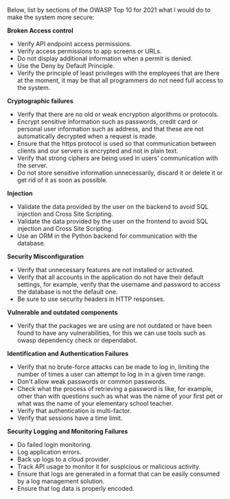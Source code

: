 Below, list by sections of the OWASP Top 10 for 2021 what I would do to make the system more secure:

**Broken Access control**
-	Verify API endpoint access permissions.
-	Verify access permissions to app screens or URLs.
-	Do not display additional information when a permit is denied.
-	Use the Deny by Default Principle.
-	Verify the principle of least privileges with the employees that are there at the moment, it may be that all programmers do not need full access to the system.
     
**Cryptographic failures**
-	Verify that there are no old or weak encryption algorithms or protocols.
-	Encrypt sensitive information such as passwords, credit card or personal user information such as address, and that these are not automatically decrypted when a request is made.
-	Ensure that the https protocol is used so that communication between clients and our servers is encrypted and not in plain text.
-	Verify that strong ciphers are being used in users' communication with the server.
-	Do not store sensitive information unnecessarily, discard it or delete it or get rid of it as soon as possible.
     
**Injection**
-	Validate the data provided by the user on the backend to avoid SQL injection and Cross Site Scripting.
-	Validate the data provided by the user on the frontend to avoid SQL injection and Cross Site Scripting.
-	Use an ORM in the Python backend for communication with the database.
     
**Security Misconfiguration**
-	Verify that unnecessary features are not installed or activated.
-	Verify that all accounts in the application do not have their default settings, for example, verify that the username and password to access the database is not the default one.
-	Be sure to use security headers in HTTP responses.
     
**Vulnerable and outdated components**
-	Verify that the packages we are using are not outdated or have been found to have any vulnerabilities, for this we can use tools such as owasp dependency check or dependabot.
     
**Identification and Authentication Failures**
-	Verify that no brute-force attacks can be made to log in, limiting the number of times a user can attempt to log in in a given time range.
-	Don't allow weak passwords or common passwords.
-	Check what the process of retrieving a password is like, for example, other than with questions such as what was the name of your first pet or what was the name of your elementary school teacher.
-	Verify that authentication is multi-factor.
-	Verify that sessions have a time limit.
     
**Security Logging and Monitoring Failures**
-	Do failed login monitoring.
-	Log application errors.
-	Back up logs to a cloud provider.
-	Track API usage to monitor it for suspicious or malicious activity.
-	Ensure that logs are generated in a format that can be easily consumed by a log management solution.
-	Ensure that log data is properly encoded.
